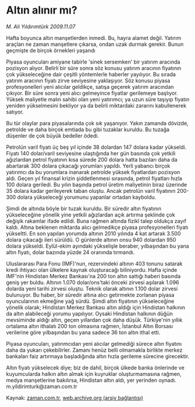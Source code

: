 # Altın alınır mı?

*M. Ali Yıldırımtürk 2009.11.07*

<tr><td class="metin" colspan="2" style="padding-top: 20px; padding-left: 5px; ">Hafta boyunca altın manşetlerden inmedi. Bu, hayra alamet değil. Yatırım araçları ne zaman manşetlere çıkarsa, ondan uzak durmak gerekir. Bunun geçmişte de birçok örnekleri yaşandı</td></tr><tr><td class="metin" colspan="2" style="padding-top: 20px; padding-left: 5px; "><p> Piyasa oyuncuları amiyane tabirle 'sinek sersemken' bir yatırım aracında pozisyon alıyor. Belirli bir süre sonra söz konusu yatırım aracının fiyatının çok yükseleceğine dair çeşitli yöntemlerle haberler yayılıyor. Bu sırada yatırım aracının fiyatı zirve seviyesine yaklaşıyor. Söz konusu piyasa profesyonelleri yeni alıcılar geldikçe, satışa geçerek yatırım aracından çıkıyor. Bir süre sonra yeni alıcı gelmeyince fiyatlar gerilemeye başlıyor. Yüksek maliyetle malın sahibi olan yeni yatırımcı; ya uzun süre taşıyıp fiyatın yeniden yükselmesini bekliyor ya da belirli miktardaki zararını kabullenerek satıyor.
<p> Bu tür olaylar para piyasalarında çok sık yaşanıyor. Yakın zamanda dövizde, petrolde ve daha birçok emtiada bu gibi tuzaklar kuruldu. Bu tuzağa düşenler de çok büyük bedeller ödedi.
<p> Petrolün varil fiyatı üç beş yıl içinde 38 dolardan 147 dolara kadar yükseldi. Fiyatı 140 dolar/varil seviyesine ulaştığında her gün basında çok yetkili ağızlardan petrol fiyatının kısa sürede 200 dolara hatta bazıları daha da abartarak 300 dolara çıkacağı yorumları yapıldı. Yerli yabancı birçok yatırımcı da bu yorumlara inanarak petrolde yüksek fiyatlardan pozisyon aldı. Geçen yıl finansal krizin şiddetlenmesi sırasında, petrol fiyatları hızla 100 dolara geriledi. Bu yılın başında petrol üretim maliyetinin biraz üzerinde 35 dolara kadar gerileyerek taban oluştu. Ancak petrolün varil fiyatının 200-300 dolara yükseleceği yorumunu yapanlar ortadan kayboldu.
<p> Şimdi de altında böyle bir tuzak kuruldu. Bir süredir altın fiyatının yükseleceğine yönelik yine yetkili ağızlardan açık artırma şeklinde çok değişik rakamlar ifade edildi. Buna rağmen altında fizikî talep oldukça zayıf kaldı. Altına beklenen miktarda alıcı gelmedikçe piyasa profesyonelleri fiyatı yükseltti. En son yapılan yorumda altının 2010 yılında 4 kat artarak 3.500 dolara çıkacağı ileri sürüldü. O günlerde altının onsu 940 dolardan 950 dolara yükseldi. Eylül-ekim ayındaki yükselişle beraber, yılbaşından bu yana altın fiyatı, dolar bazında yüzde 24 oranında tırmandı.
<p> Uluslararası Para Fonu (IMF)'nun, rezervindeki altının 403 tonunu satarak kredi ihtiyacı olan ülkelere kaynak oluşturacağı biliniyordu. Hafta içinde IMF'nin Hindistan Merkez Bankası'na 200 ton altın sattığı haberi basında geniş yer buldu. Altının 1.070 dolar/ons'taki önceki zirvesi aşılarak 1.096 dolarda yeni tarihi zirvesi oluştu. Teknik olarak altının 1.100 dolar zirvesi bulunuyor. Bu haber, bir süredir altına alıcı getirmekte zorlanan piyasa oyuncularının ekmeğine yağ sürdü. Şimdi altın fiyatının yükseleceğine yönelik olarak; Hindistan Merkez Bankası altın aldığı için Hindistan halkının da altın alabileceği yorumu yapılıyor. Oysaki Hindistan halkının düğün mevsiminde aldığı altın, geçen yıllardan çok daha düşük. Türkiye'nin yıllık ortalama altın ithalatı 200 ton olmasına rağmen, İstanbul Altın Borsası verilerine göre yılbaşından bu yana sadece 36 ton altın ithal etti.
<p> Piyasa oyuncuları, yatırımcıdan yeni alıcılar gelmediği sürece altın fiyatını daha da yukarı çekebilirler. Zamanı henüz belli olmamakla birlikte merkez bankaları faiz artırmaya başladığında altın hızla gerileme sürecine girecektir.
<p> Altın fiyatı yükselecek diye; biz de dahil, birçok ülkede banka önlerinde ve kuyumcularda halkın altın almak için kuyruklar oluşturmamasına rağmen, medya manşetlerine bakılırsa, Hindistan altın aldı, yer yerinden oynadı. m.yildirimturk@zaman.com.tr<br/></p></p></p></p></p></p></p></td></tr>

Kaynak: [zaman.com.tr](http://zaman.com.tr/yazar.do?yazino=912845), [web.archive.org (arşiv bağlantısı)](http://web.archive.org/web/20091111011313/http://www.zaman.com.tr:80/yazar.do?yazino=912845)
